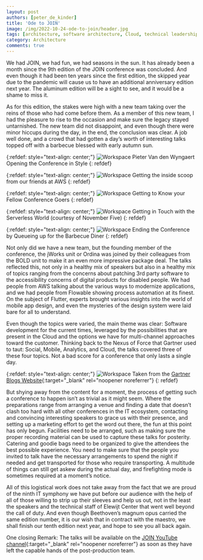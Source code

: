 ```yaml
---
layout: post
authors: [peter_de_kinder]
title: 'Ode to JOIN'
image: /img/2022-10-24-ode-to-join/header.jpg
tags: [architecture, software architecture, Cloud, technical leadership]
category: Architecture
comments: true
---
```


We had JOIN, we had fun, we had seasons in the sun. 
It has already been a month since the 9th edition of the JOIN conference was concluded. 
And even though it had been ten years since the first edition, the skipped year due to the pandemic will cause us to have an additional anniversary edition next year. 
The aluminum edition will be a sight to see, and it would be a shame to miss it.

As for this edition, the stakes were high with a new team taking over the reins of those who had come before them. 
As a member of this new team, I had the pleasure to rise to the occasion and make sure the legacy stayed untarnished. 
The new team did not disappoint, and even though there were minor hiccups during the day, in the end, the conclusion was clear. 
A job well done, and a crowd that had gotten a day’s worth of interesting talks topped off with a barbecue blessed with early autumn sun.

{:refdef: style="text-align: center;"}
<img src="{{ '/img/2022-10-24-ode-to-join/JOIN-01.png' | prepend: site.baseurl }}" alt="Workspace" class="image fit" style="margin:0px auto; max-width:100%">
Pieter Van den Wyngaert Opening the Conference in Style
{: refdef}

{:refdef: style="text-align: center;"}
<img src="{{ '/img/2022-10-24-ode-to-join/JOIN-02.png' | prepend: site.baseurl }}" alt="Workspace" class="image fit" style="margin:0px auto; max-width:100%">
Getting the inside scoop from our friends at AWS
{: refdef}

{:refdef: style="text-align: center;"}
<img src="{{ '/img/2022-10-24-ode-to-join/JOIN-03.png' | prepend: site.baseurl }}" alt="Workspace" class="image fit" style="margin:0px auto; max-width:100%">
Getting to Know your Fellow Conference Goers
{: refdef}

{:refdef: style="text-align: center;"}
<img src="{{ '/img/2022-10-24-ode-to-join/JOIN-04.png' | prepend: site.baseurl }}" alt="Workspace" class="image fit" style="margin:0px auto; max-width:100%">
Getting in Touch with the Serverless World (courtesy of November Five)
{: refdef}

{:refdef: style="text-align: center;"}
<img src="{{ '/img/2022-10-24-ode-to-join/JOIN-05.png' | prepend: site.baseurl }}" alt="Workspace" class="image fit" style="margin:0px auto; max-width:100%">
Ending the Conference by Queueing up for the Barbecue Diner
{: refdef}

Not only did we have a new team, but the founding member of the conference, the jWorks unit or Ordina was joined by their colleagues from the BOLD unit to make it an even more impressive package deal. 
The talks reflected this, not only in a healthy mix of speakers but also in a healthy mix of topics ranging from the concerns about patching 3rd party software to the accessibility concerns of digital products for disabled people. 
We had people from AWS talking about the various ways to modernize applications, and we had people from Flowable showing process automation at its finest. 
On the subject of Flutter, experts brought various insights into the world of mobile app design, and even the mysteries of the design system were laid bare for all to understand.

Even though the topics were varied, the main theme was clear: Software development for the current times, leveraged by the possibilities that are present in the Cloud and the options we have for multi-channel approaches toward the customer. 
Thinking back to the Nexus of Force that Gartner used to taut: Social, Mobile, Analytics, and Cloud, the talks covered three of these four topics. 
Not a bad score for a conference that only lasts a single day.

{:refdef: style="text-align: center;"}
<img src="{{ '/img/2022-10-24-ode-to-join/SMAC.png' | prepend: site.baseurl }}" alt="Workspace" class="image fit" style="margin:0px auto; max-width:100%">
Taken from the [Gartner Blogs Website](https://blogs.gartner.com/mark-mcdonald/2022/08/15/relevance-is-customer-and-situationally-specific/smac/){:target="_blank" rel="noopener noreferrer"}
{: refdef}

But shying away from the content for a moment, the process of getting such a conference to happen isn’t as trivial as it might seem. 
Where the preparations range from arranging a venue and finding a date that doesn’t clash too hard with all other conferences in the IT ecosystem, contacting and convincing interesting speakers to grace us with their presence, and setting up a marketing effort to get the word out there, the fun at this point has only begun. 
Facilities need to be arranged, such as making sure the proper recording material can be used to capture these talks for posterity. 
Catering and goodie bags need to be organized to give the attendees the best possible experience. 
You need to make sure that the people you invited to talk have the necessary arrangements to spend the night if needed and get transported for those who require transporting. 
A multitude of things can still get askew during the actual day, and firefighting mode is sometimes required at a moment’s notice.

All of this logistical work does not take away from the fact that we are proud of the ninth IT symphony we have put before our audience with the help of all of those willing to strip up their sleeves and help us out, not in the least the speakers and the technical staff of Elewijt Center that went well beyond the call of duty. 
And even though Beethoven’s magnum opus carried the same edition number, it is our wish that in contract with the maestro, we shall finish our tenth edition next year, and hope to see you all back again.

One closing Remark: The talks will be available on the [JOIN YouTube channel](https://www.youtube.com/c/OrdinaBelgiumJWorks){:target="_blank" rel="noopener noreferrer"} as soon as they have left the capable hands of the post-production team.
